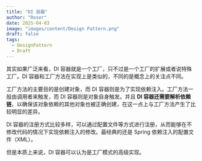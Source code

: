 ```yaml
---
title: "DI 容器"
author: "Roser"
date: 2025-04-03
image: "images/content/Design Pattern.png"
draft: false
tags:
  - DesignPattern
  - Draft
---
```

其实如果广泛来看，DI 容器就是一个工厂，只不过是一个工厂的扩展或者说特殊工厂。DI 容器和工厂方法在实现上是类似的，不同的是概念上的关注点不同。

工厂方法的主要目的是创建对象，而 DI 容器则是为了实现依赖注入。工厂方法一般由调用者来触发，而 DI 容器则是对象自身触发。并且 **DI 容器还需要解析依赖链**，以确保该对象依赖的其他对象也被正确创建，在这一点上与工厂方法产生了比较明显的差异。

DI 容器的注册方式比较多样，可以通过配置文件等方式进行注册，从而能够在不修改代码的情况下实现依赖注入的修改。最经典的还是 Spring 依赖注入的配置文件（XML）。

但是本质上来说，DI 容器可以认为是工厂模式的高级实现。